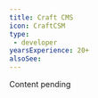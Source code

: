 ```yaml
---
title: Craft CMS
icon: CraftCSM
type:
 - developer
yearsExperience: 20+
alsoSee:
---
```


Content pending
